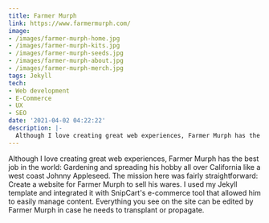```yaml
---
title: Farmer Murph
link: https://www.farmermurph.com/
image:
- /images/farmer-murph-home.jpg 
- /images/farmer-murph-kits.jpg
- /images/farmer-murph-seeds.jpg
- /images/farmer-murph-about.jpg
- /images/farmer-murph-merch.jpg
tags: Jekyll
tech:
- Web development
- E-Commerce
- UX
- SEO
date: '2021-04-02 04:22:22'
description: |-
  Although I love creating great web experiences, Farmer Murph has the best job in the world: Gardening and spreading his hobby all over California like a west coast Johnny Appleseed. The mission here was fairly straightforward: Create a website for Farmer Murph to sell his wares. I used my Jekyll template and integrated it with SnipCart's e-commerce tool that allowed him to easily manage content. Everything you see on the site can be edited by Farmer Murph in case he needs to transplant or propagate.
---
```

Although I love creating great web experiences, Farmer Murph has the best job in the world: Gardening and spreading his hobby all over California like a west coast Johnny Appleseed. The mission here was fairly straightforward: Create a website for Farmer Murph to sell his wares. I used my Jekyll template and integrated it with SnipCart's e-commerce tool that allowed him to easily manage content. Everything you see on the site can be edited by Farmer Murph in case he needs to transplant or propagate.